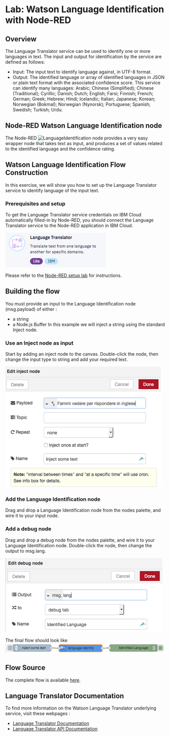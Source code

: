 # Lab: Watson Language Identification with Node-RED

## Overview

The Language Translator service can be used to identify one or more languages in text. The input and output for identification by the service are defined as follows:
 - Input: The input text to identify language against, in UTF-8 format.
 - Output: The identified language or array of identified languages in JSON or plain text format with the associated confidence score.
This service can identify many languages: Arabic; Chinese (Simplified); Chinese (Traditional); Cyrillic; Danish; Dutch; English; Farsi; Finnish; French; German; Greek; Hebrew; Hindi; Icelandic; Italian; Japanese; Korean; Norwegian (Bokmal); Norwegian (Nynorsk); Portuguese; Spanish; Swedish; Turkish; Urdu.

## Node-RED Watson Language Identification node
The Node-RED ![`LanguageIdentification`](images/language-identify-node.png) node provides a very easy wrapper node that takes text as input, and produces a set of values related to the identified language and the confidence rating.

## Watson Language Identification Flow Construction
In this exercise, we will show you how to set up the Language Translator service to identify language of the input text.

### Prerequisites and setup
To get the Language Translator service credentials on IBM Cloud automatically filled-in by Node-RED, you should connect the Language Translator service to the Node-RED application in IBM Cloud.

![`LIservice`](images/language-translator-service.jpg)

Please refer to the [Node-RED setup lab](/introduction_to_node_red/README.md) for instructions.

## Building the flow
You must provide an input to the Language Identification node (msg.payload) of either :
- a string
- a Node.js Buffer
In this example we will inject a string using the standard Inject node.

### Use an Inject node as input
Start by adding an inject node to the canvas. Double-click the node, then change the input type to string and add your required text. 

![`LIinject`](images/language-inject.jpg)

### Add the Language Identification node
Drag and drop a Language Identification node from the nodes palette, and wire it to your input node.

### Add a debug node
Drag and drop a debug node from the nodes palette, and wire it to your Language Identification node. Double-click the node, then change the output to msg.lang. 

![`LIdebug`](images/language-identified-debug.jpg)

The final flow should look like 
![`LIflow`](images/language-flow.jpg)

## Flow Source
The complete flow is available [here](flow.json).

## Language Translator Documentation
To find more information on the Watson Language Translator underlying service, visit these webpages :
- [Language Translator Documentation](https://console.bluemix.net/docs/services/language-translator/index.html#about)
- [Language Translator API Documentation](https://www.ibm.com/watson/developercloud/language-translator/api/v2/)
